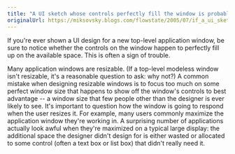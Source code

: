 ```yaml
---
title: "A UI sketch whose controls perfectly fill the window is probably too good to be true"
originalUrl: https://miksovsky.blogs.com/flowstate/2005/07/if_a_ui_sketch_.html
---
```


<p>
  If you're ever shown a UI design for a new top-level application window, be
  sure to notice whether the controls on the window happen to perfectly fill up
  on the available space. This is often a sign of trouble.
</p>
<p>
  Many application windows are resizable. (If a top-level modeless window isn't
  resizable, it's a reasonable question to ask: why not?) A common mistake when
  designing resizable windows is to focus too much on some perfect window size
  that happens to show off the window's controls to best advantage -- a window
  size that few people other than the designer is ever likely to see. It's
  important to question how the window is going to respond when the user resizes
  it. For example, many users commonly maximize the application window they're
  working in. A surprising number of applications actually look awful when
  they're maximized on a typical large display: the additional space the
  designer didn't design for is either wasted or allocated to some control
  (often a text box or list box) that didn't really need it.
</p>
<cd:preserve whitespace="CL"></cd:preserve>
